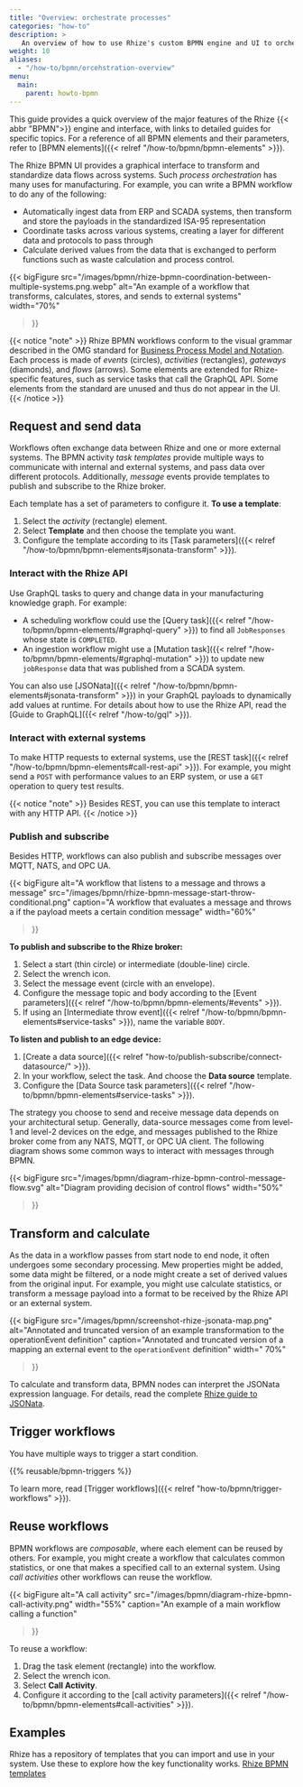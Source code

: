 ```yaml
---
title: "Overview: orchestrate processes"
categories: "how-to"
description: >
   An overview of how to use Rhize's custom BPMN engine and UI to orchestrate workflows.
weight: 10
aliases:
  - "/how-to/bpmn/orcehstration-overview"
menu:
  main:
    parent: howto-bpmn
---
```


This guide provides a quick overview of the major features of the Rhize {{< abbr "BPMN">}} engine and interface, with links to detailed guides for specific topics.
For a reference of all BPMN elements and their parameters, refer to [BPMN elements]({{< relref "/how-to/bpmn/bpmn-elements" >}}).

The Rhize BPMN UI provides a graphical interface to transform and standardize data flows across systems.
Such _process orchestration_ has many uses for manufacturing.
For example, you can write a BPMN workflow to do any of the following:
- Automatically ingest data from ERP and SCADA systems, then transform and store the payloads in the standardized ISA-95 representation
- Coordinate tasks across various systems, creating a layer for different data and protocols to pass through
- Calculate derived values from the data that is exchanged to perform functions such as waste calculation and process control.


{{< bigFigure
src="/images/bpmn/rhize-bpmn-coordination-between-multiple-systems.png.webp"
alt="An example of a workflow that transforms, calculates, stores, and sends to external systems"
width="70%"
>}}


{{< notice "note" >}}
Rhize BPMN workflows conform to the visual grammar described in the OMG standard for [Business Process Model and Notation](https://www.omg.org/spec/BPMN/2.0/).
Each process is made of _events_ (circles), _activities_ (rectangles), _gateways_ (diamonds), and _flows_ (arrows).
Some elements are extended for Rhize-specific features, such as service tasks that call the GraphQL API.
Some elements from the standard are unused and thus do not appear in the UI.
{{< /notice  >}}

## Request and send data

Workflows often exchange data between Rhize and one or more external systems.
The BPMN activity _task templates_ provide multiple ways to communicate with internal and external systems,
and pass data over different protocols.
Additionally, _message_ events provide templates to publish and subscribe to the Rhize broker.

Each template has a set of parameters to configure it.
**To use a template**:
1. Select the _activity_ (rectangle) element.
1. Select **Template** and then choose the template you want.
1. Configure the template according to its [Task parameters]({{< relref "/how-to/bpmn/bpmn-elements#jsonata-transform" >}}).

### Interact with the Rhize API

Use GraphQL tasks to query and change data in your manufacturing knowledge graph.
For example:
- A scheduling workflow could use the [Query task]({{< relref "/how-to/bpmn/bpmn-elements/#graphql-query" >}})  to find all `JobResponses` whose state is `COMPLETED`.
- An ingestion workflow might use a [Mutation task]({{< relref "/how-to/bpmn/bpmn-elements/#graphql-mutation" >}}) to update new `jobResponse` data that was published from a SCADA system. 

You can also use [JSONata]({{< relref "/how-to/bpmn/bpmn-elements#jsonata-transform" >}}) in your GraphQL payloads to dynamically add values at runtime.
For details about how to use the Rhize API, read the [Guide to GraphQL]({{< relref "/how-to/gql" >}}).

### Interact with external systems

To make HTTP requests to external systems, use the [REST task]({{< relref "/how-to/bpmn/bpmn-elements#call-rest-api" >}}).
For example, you might send a `POST` with performance values to an ERP system, or use a `GET` operation to query test results.

{{< notice "note" >}}
Besides REST, you can use this template to interact with any HTTP API.
{{< /notice >}}

### Publish and subscribe

Besides HTTP, workflows can also publish and subscribe messages over MQTT, NATS, and OPC UA.

{{< bigFigure
alt="A workflow that listens to a message and throws a message"
src="/images/bpmn/rhize-bpmn-message-start-throw-conditional.png"
caption="A workflow that evaluates a message and throws a if the payload meets a certain condition message"
width="60%"
>}}

**To publish and subscribe to the Rhize broker:**
1. Select a start (thin circle) or intermediate (double-line) circle.
1. Select the wrench icon.
1. Select the message event (circle with an envelope).
1. Configure the message topic and body according to the [Event parameters]({{< relref "/how-to/bpmn/bpmn-elements/#events" >}}).
1. If using an [Intermediate throw event]({{< relref "/how-to/bpmn/bpmn-elements#service-tasks" >}}), name the variable `BODY`.

**To listen and publish to an edge device:**
1. [Create a data source]({{< relref "how-to/publish-subscribe/connect-datasource/" >}}).
1. In your workflow, select the task. And choose the **Data source** template.
1. Configure the [Data Source task parameters]({{< relref "/how-to/bpmn/bpmn-elements#service-tasks" >}}).

The strategy you choose to send and receive message data depends on your architectural setup. 
Generally, data-source messages come from level-1 and level-2 devices on the edge,
and messages published to the Rhize broker come from any NATS, MQTT, or OPC UA client.
The following diagram shows some common ways to interact with messages through BPMN.

{{< bigFigure
src="/images/bpmn/diagram-rhize-bpmn-control-message-flow.svg"
alt="Diagram providing decision of control flows"
width="50%"
>}}

## Transform and calculate

As the data in a workflow passes from start node to end node, it often undergoes some secondary processing.
Mew properties might be added, some data might be filtered, or a node might create a set of derived values from the original input.
For example, you might use calculate statistics, or transform a message payload into a format to be received by the Rhize API or an external system.


{{< bigFigure
src="/images/bpmn/screenshot-rhize-jsonata-map.png"
alt="Annotated and truncated version of an example transformation to the operationEvent definition"
caption="Annotated and truncated version of a mapping an external event to the `operationEvent` definition"
width=" 70%"
>}}

To calculate and transform data, BPMN nodes can interpret the JSONata expression language.
For details, read the complete [Rhize guide to JSONata](/how-to/bpmn/use-jsonata).

## Trigger workflows

You have multiple ways to trigger a start condition.

{{% reusable/bpmn-triggers %}}

To learn more, read [Trigger workflows]({{< relref "how-to/bpmn/trigger-workflows" >}}).

## Reuse workflows

BPMN workflows are _composable_, where each element can be reused by others.
For example, you might create a workflow that calculates common statistics, or one that makes a specified call to an external system.
Using _call activities_ other workflows can reuse the workflow.


{{< bigFigure
alt="A call activity"
src="/images/bpmn/diagram-rhize-bpmn-call-activity.png"
width="55%"
caption="An example of a main workflow calling a function"
>}}

To reuse a workflow:
1. Drag the task element (rectangle) into the workflow.
1. Select the wrench icon.
1. Select **Call Activity**.
1. Configure it according to the [call activity parameters]({{< relref "/how-to/bpmn/bpmn-elements#call-activities" >}}).

## Examples
 
Rhize has a repository of templates that you can import and use in your system.
Use these to explore how the key functionality works.
[Rhize BPMN templates](https://github.com/libremfg/bpmn-templates)
 

